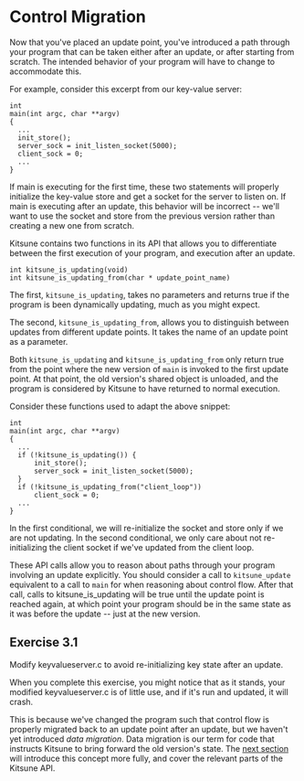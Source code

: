 Control Migration
=================

Now that you've placed an update point, you've introduced a path through your program that can be taken either after an update, or after starting from scratch. The intended behavior of your program will have to change to accommodate this.

For example, consider this excerpt from our key-value server:

    int
    main(int argc, char **argv)
    {
      ...
      init_store();
      server_sock = init_listen_socket(5000);
	  client_sock = 0;
      ...
    }

If main is executing for the first time, these two statements will properly initialize the key-value store and get a socket for the server to listen on. If main is executing after an update, this behavior will be incorrect -- we'll want to use the socket and store from the previous version rather than creating a new one from scratch.

Kitsune contains two functions in its API that allows you to differentiate between the first execution of your program, and execution after an update.

    int kitsune_is_updating(void)
	int kitsune_is_updating_from(char * update_point_name)
	
The first, `kitsune_is_updating`, takes no parameters and returns true if the program is been dynamically updating, much as you might expect.

The second, `kitsune_is_updating_from`, allows you to distinguish between updates from different update points. It takes the name of an update point as a parameter. 

Both `kitsune_is_updating` and `kitsune_is_updating_from` only return true from the point where the new version of `main` is invoked to the first update point. At that point, the old version's shared object is unloaded, and the program is considered by Kitsune to have returned to normal execution.

Consider these functions used to adapt the above snippet:

    int
    main(int argc, char **argv)
    {
      ...
	  if (!kitsune_is_updating()) {
		  init_store();
		  server_sock = init_listen_socket(5000);
	  }
	  if (!kitsune_is_updating_from("client_loop"))
		  client_sock = 0;
      ...
    }

In the first conditional, we will re-initialize the socket and store only if we are not updating. In the second conditional, we only care about not re-initializing the client socket if we've updated from the client loop.

These API calls allow you to reason about paths through your program involving an update explicitly. You should consider a call to `kitsune_update` equivalent to a call to `main` for when reasoning about control flow. After that call, calls to kitsune_is_updating will be true until the update point is reached again, at which point your program should be in the same state as it was before the update -- just at the new version.

Exercise 3.1
-------------

Modify keyvalueserver.c to avoid re-initializing key state after an update.

When you complete this exercise, you might notice that as it stands, your modified keyvalueserver.c is of little use, and if it's run and updated, it will crash. 

This is because we've changed the program such that control flow is properly migrated back to an update point after an update, but we haven't yet introduced *data migration*. Data migration is our term for code that instructs Kitsune to bring forward the old version's state. The [next section](04-data-migration.html) will introduce this concept more fully, and cover the relevant parts of the Kitsune API. 

